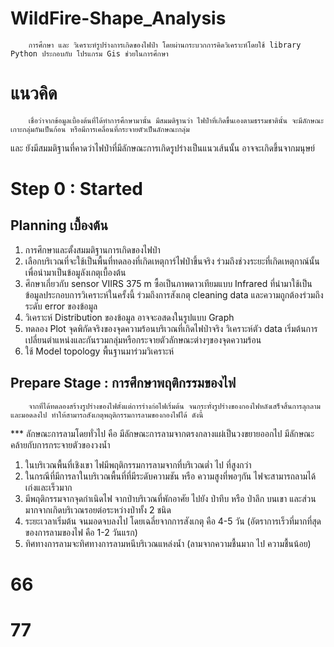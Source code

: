 # WildFire-Shape_Analysis
        การศึกษา และ วิเคราะห์รูปร่างการเกิดของไฟป่า โดยผ่านกระบวกการคิดวิเคราะห์โดยใช้ library Python ประกอบกับ โปรแกรม Gis ช่วยในการศึกษา
# แนวคิด
        เชื่อว่าจากข้อมูลเบื้องต้นที่ได้ทำการศึกษามานั้น มีสมมติฐานว่า ไฟป่าที่เกิดขึ้นเองตามธรรมชาตินั้น จะมีลักษณะเกาะกลุ่มกันเป็นก้อน หรือมีการเคลื่อนที่กระจายตัวเป็นลักษณะกลุ่ม
และ ยังมีสมมติฐานที่คาดว่าไฟป่าที่มีลักษณะการเกิดรูปร่างเป็นแนวเส้นนั้น อาจจะเกิดขึ้นจากมนุษย์
# Step 0 : Started
## Planning เบื้องต้น
1. การศึกษาและตั้งสมมติฐานการเกิดของไฟป่า
2. เลือกบริเวณที่จะใช้เป็นพื้นที่ทดลองที่เกิดเหตุการ์ไฟป่าขึ้นจริง ร่วมถึงช่วงระยะที่เกิดเหตุกาณ์นั้น เพื่อนำมาเป็นข้อมูลังเกตุเบื้องต้น
3. ศึกษาเกี่ยวกับ sensor VIIRS 375 m ซื้อเป็นภาพดาวเทียมแบบ Infrared ที่นำมาใช้เป็นข้อมูลประกอบการวิเคราะห์ในครั้งนี้ ร่วมถึงการสังเกตุ cleaning data และความถูกต้องร่วมถึงระดับ error ของข้อมูล
4. วิเคราะห์ Distribution ของข้อมูล อาจจะอสดงในรูปแบบ Graph
5. ทดลอง Plot จุดพิกัดจริงของจุดความร้อนบริเวณที่เกิดไฟป่าจริง วิเคราะห์ตัว data เริ่มต้นการเปลี่ยนตำแหน่งและกันรวมกลุ่มหรือกระจายตัวลักษณะต่างๆของจุดความร้อน
6. ใช้ Model topology พื้นฐานมาร่วมวิเคราะห์
## Prepare Stage : การศึกษาพฤติกรรมของไฟ
        จากที่ได้ทดลองสร้างรูปร่างของไฟตั้งแต่การร่างก่อไฟเริ่มต้น จนกระทั่งรูปร่างของกองไฟหลังเสร็จสิ้นการลุกลาม และมอดลงไป ทำให้สามารถสังเกตุพฤติกรรมการลามของกองไฟได้ ดังนี้
***  ลักษณะการลามโดยทั่วไป คือ มีลักษณะการลามจากตรงกลางแผ่เป็นวงขยายออกไป มีลักษณะคล้ายกับการกระจายตัวของวงน้ำ
1.  ในบริเวณพื้นที่เชิงเขา ไฟมีพฤติกรรมการลามจากที่บริเวณต่ำ ไป ที่สูงกว่า
2. ในกรณีที่มีการลาในบริเวณพื้นที่ที่มีระดับความชัน หรือ ความสูงที่พอๆกัน ไฟจะสามารถลามได้ เก่งและเร็วมาก
3. มีพฤติกรรมจากจุดกำเนิดไฟ จากป่าบริเวณที่พักอาศัย ไปยัง ป่าทึบ หรือ ป่าลึก บนเขา และส่วนมากจากเกิดบริเวณรอยต่อระหว่างป่าทั้ง 2 ชนิด
4. ระยะเวลาเริ่มต้น จนมอดจบลงไป โดยเฉลี่ยจากการสังเกตุ คือ 4-5 วัน (อัตราการเร็วที่มากที่สุดของการลามของไฟ คือ 1-2 วันแรก)
5. ทิศทางการลามจะทิศทางการลามหนีบริเวณแหล่งน้ำ (ลามจากความชื้นมาก ไป ความชื้นน้อย)

# 66
# 77